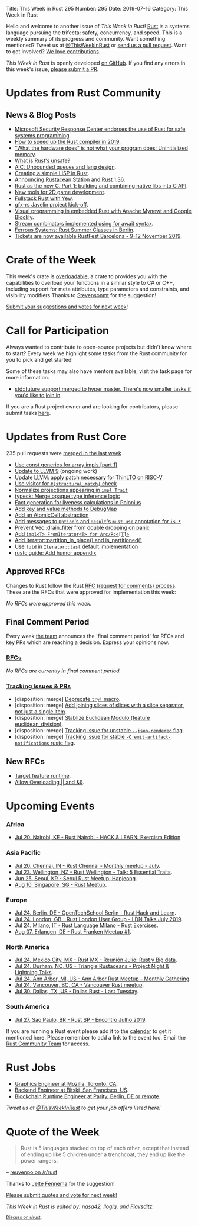 Title: This Week in Rust 295
Number: 295
Date: 2019-07-16
Category: This Week in Rust

Hello and welcome to another issue of *This Week in Rust*!
[Rust](http://rust-lang.org) is a systems language pursuing the trifecta: safety, concurrency, and speed.
This is a weekly summary of its progress and community.
Want something mentioned? Tweet us at [@ThisWeekInRust](https://twitter.com/ThisWeekInRust) or [send us a pull request](https://github.com/cmr/this-week-in-rust).
Want to get involved? [We love contributions](https://github.com/rust-lang/rust/blob/master/CONTRIBUTING.md).

*This Week in Rust* is openly developed [on GitHub](https://github.com/cmr/this-week-in-rust).
If you find any errors in this week's issue, [please submit a PR](https://github.com/cmr/this-week-in-rust/pulls).

# Updates from Rust Community

## News & Blog Posts

* [Microsoft Security Response Center endorses the use of Rust for safe systems programming](https://msrc-blog.microsoft.com/2019/07/16/a-proactive-approach-to-more-secure-code/).
* [How to speed up the Rust compiler in 2019](https://blog.mozilla.org/nnethercote/2019/07/17/how-to-speed-up-the-rust-compiler-in-2019/).
* ["What the hardware does" is not what your program does: Uninitialized memory](https://www.reddit.com/r/rust/comments/cd522f/what_the_hardware_does_is_not_what_your_program/).
* [What is Rust's unsafe](https://nora.codes/post/what-is-rusts-unsafe/)?
* [AiC: Unbounded queues and lang design](http://smallcultfollowing.com/babysteps/blog/2019/07/10/aic-unbounded-queues-and-lang-design/).
* [Creating a simple LISP in Rust](https://willspeak.me/2019/07/10/lisp-in-two-days-with-rust.html).
* [Announcing Rustacean Station and Rust 1.36](https://rustacean-station.org/episode/000-rust-1.36.0/).
* [Rust as the new C. Part 1: building and combining native libs into C API](http://hotforknowledge.com/2019/07/14/6-rust-the-new-c/).
* [New tools for 2D game development](https://amethyst.rs/posts/tools-for-2d-games).
* [Fullstack Rust with Yew](https://www.steadylearner.com/blog/read/Fullstack-Rust-with-Yew).
* [gfx-rs Javelin project kick-off](https://gfx-rs.github.io/2019/07/13/javelin.html).
* [Visual programming in embedded Rust with Apache Mynewt and Google Blockly](https://medium.com/@ly.lee/visual-programming-with-embedded-rust-yes-we-can-with-apache-mynewt-and-google-blockly-8b67ef7412d7).
* [Stream combinators implemented using for await syntax](https://www.reddit.com/r/rust/comments/cbvhq9/stream_combinators_implemented_using_for_await/).
* [Ferrous Systems: Rust Summer Classes in Berlin](https://ferrous-systems.com/blog/rust-summer-classes/).
* [Tickets are now available RustFest Barcelona - 9-12 November 2019](https://blog.rustfest.eu/barcelona-announcement).

# Crate of the Week

This week's crate is [overloadable](https://crates.io/crates/overloadable), a crate to provides you with the capabilities to overload your functions in a similar style to C# or C++, including support for meta attributes, type parameters and constraints, and visibility modifiers
Thanks to [Stevensonmt](https://users.rust-lang.org/t/crate-of-the-week/2704/585) for the suggestion!

[Submit your suggestions and votes for next week][submit_crate]!

[submit_crate]: https://users.rust-lang.org/t/crate-of-the-week/2704

# Call for Participation

Always wanted to contribute to open-source projects but didn't know where to start?
Every week we highlight some tasks from the Rust community for you to pick and get started!

Some of these tasks may also have mentors available, visit the task page for more information.

* [std::future support merged to hyper master. There's now smaller tasks if you'd like to join in](https://github.com/hyperium/hyper/milestone/5).

If you are a Rust project owner and are looking for contributors, please submit tasks [here][guidelines].

[guidelines]: https://users.rust-lang.org/t/twir-call-for-participation/4821

# Updates from Rust Core

235 pull requests were [merged in the last week][merged]

[merged]: https://github.com/search?q=is%3Apr+org%3Arust-lang+is%3Amerged+merged%3A2019-07-08..2019-07-15

* [Use const generics for array impls [part 1]](https://github.com/rust-lang/rust/pull/62435)
* [Update to LLVM 9](https://github.com/rust-lang/llvm-project/pull/19) (ongoing work)
* [Update LLVM: apply patch necessary for ThinLTO on RISC-V](https://github.com/rust-lang/rust/pull/62463)
* [Use visitor for `#[structural_match]` check](https://github.com/rust-lang/rust/pull/62339)
* [Normalize projections appearing in `impl Trait`](https://github.com/rust-lang/rust/pull/62221)
* [typeck: Merge opaque type inference logic](https://github.com/rust-lang/rust/pull/62090)
* [Fact generation for liveness calculations in Polonius](https://github.com/rust-lang/rust/pull/60266)
* [Add key and value methods to DebugMap](https://github.com/rust-lang/rust/pull/60458)
* [Add an AtomicCell abstraction](https://github.com/rust-lang/rust/pull/62577)
* [Add messages to `Option`'s and `Result`'s `must_use` annotation for `is_*`](https://github.com/rust-lang/rust/pull/62431)
* [Prevent Vec::drain_filter from double dropping on panic](https://github.com/rust-lang/rust/pull/61224)
* [Add `impl<T> FromIterator<T> for Arc/Rc<[T]>`](https://github.com/rust-lang/rust/pull/61953)
* [Add Iterator::partition_in_place() and is_partitioned()](https://github.com/rust-lang/rust/pull/62278)
* [Use `fold` in `Iterator::last` default implementation](https://github.com/rust-lang/rust/pull/62481)
* [rustc guide: Add humor appendix](https://github.com/rust-lang/rustc-guide/pull/350)

## Approved RFCs

Changes to Rust follow the Rust [RFC (request for comments)
process](https://github.com/rust-lang/rfcs#rust-rfcs). These
are the RFCs that were approved for implementation this week:

*No RFCs were approved this week.*

## Final Comment Period

Every week [the team](https://www.rust-lang.org/team.html) announces the
'final comment period' for RFCs and key PRs which are reaching a
decision. Express your opinions now.

### [RFCs](https://github.com/rust-lang/rfcs/labels/final-comment-period)

*No RFCs are currently in final comment period.*

### [Tracking Issues & PRs](https://github.com/rust-lang/rust/labels/final-comment-period)

* [disposition: merge] [Deprecate `try!` macro](https://github.com/rust-lang/rust/pull/62672).
* [disposition: merge] [Add joining slices of slices with a slice separator, not just a single item](https://github.com/rust-lang/rust/pull/62528).
* [disposition: merge] [Stablize Euclidean Modulo (feature euclidean_division)](https://github.com/rust-lang/rust/pull/61884).
* [disposition: merge] [Tracking issue for unstable `--json-rendered` flag](https://github.com/rust-lang/rust/issues/60987).
* [disposition: merge] [Tracking issue for stable `-C emit-artifact-notifications` rustc flag](https://github.com/rust-lang/rust/issues/60419).

## New RFCs

* [Target feature runtime](https://github.com/rust-lang/rfcs/pull/2725).
* [Allow Overloading || and &&](https://github.com/rust-lang/rfcs/pull/2722).

# Upcoming Events

### Africa

* [Jul 20. Nairobi, KE - Rust Nairobi - HACK & LEARN: Exercism Edition](https://www.meetup.com/Rust-Nairobi/events/259650701/).

### Asia Pacific

* [Jul 20. Chennai, IN - Rust Chennai - Monthly meetup - July](https://www.meetup.com/mad-rs/events/263158278).
* [Jul 23. Wellington, NZ - Rust Wellington - Talk: 5 Essential Traits](https://www.meetup.com/Rust-Wellington/events/262407494/).
* [Jun 25. Seoul, KR - Seoul Rust Meetup, Hapjeong](https://www.meetup.com/Rust-Seoul-Meetup/events/srxvzqyzkbfc/).
* [Aug 10. Singapore, SG - Rust Meetup](https://www.eventbrite.com/e/rust-meetup-tickets-65358532129).

### Europe

* [Jul 24. Berlin, DE - OpenTechSchool Berlin - Rust Hack and Learn](https://www.meetup.com/opentechschool-berlin/events/gkkttqyzkbgc/).
* [Jul 24. London, GB - Rust London User Group - LDN Talks July 2019](https://www.meetup.com/Rust-London-User-Group/events/262999277/).
* [Jul 24. Milano, IT - Rust Language Milano - Rust Exercises](https://www.meetup.com/rust-language-milano/events/263140153).
* [Aug 07. Erlangen, DE - Rust Franken Meetup #1](https://www.meetup.com/Rust-NERF/events/263163435/).

### North America

* [Jul 24. Mexico City, MX - Rust MX - Reunión Julio: Rust y Big data](https://www.meetup.com/Rust-MX/events/262960131/).
* [Jul 24. Durham, NC, US - Triangle Rustaceans - Project Night & Lightning Talks](https://www.meetup.com/triangle-rustaceans/events/mfglwpyzkbdc/).
* [Jul 24. Ann Arbor, MI, US - Ann Arbor Rust Meetup - Monthly Gathering](https://www.meetup.com/Ann-Arbor-Rust-Meetup/events/zdfscryzkbgc/).
* [Jul 24. Vancouver, BC, CA - Vancouver Rust meetup](https://www.meetup.com/Vancouver-Rust/events/fzqqwqyzkbgc/).
* [Jul 30. Dallas, TX, US - Dallas Rust - Last Tuesday](https://www.meetup.com/Dallas-Rust/events/zfgwzmyzkbnc/).

### South America

* [Jul 27. Sao Paulo, BR - Rust SP - Encontro Julho 2019](https://www.meetup.com/Rust-Sao-Paulo-Meetup/events/262488375).

If you are running a Rust event please add it to the [calendar] to get
it mentioned here. Please remember to add a link to the event too.
Email the [Rust Community Team][community] for access.

[calendar]: https://www.google.com/calendar/embed?src=apd9vmbc22egenmtu5l6c5jbfc%40group.calendar.google.com
[community]: mailto:community-team@rust-lang.org

# Rust Jobs

* [Graphics Engineer at Mozilla, Toronto, CA](https://careers.mozilla.org/position/gh/1728803/).
* [Backend Engineer at Bitski, San Francisco, US](https://angel.co/company/bitski/jobs/366874-backend-engineer).
* [Blockchain Runtime Engineer at Parity, Berlin, DE or remote](https://www.parity.io/jobs/#berlin-blockchain-runtime-engineer).

*Tweet us at [@ThisWeekInRust](https://twitter.com/ThisWeekInRust) to get your job offers listed here!*

# Quote of the Week

> Rust is 5 languages stacked on top of each other, except that instead of ending up like 5 children under a trenchcoat, they end up like the power rangers.

– [reuvenpo on /r/rust](https://reddit.com/r/rust/comments/cb49lb/coworker_rust_doesnt_offer_anything_c_doesnt/etdddwt/)

Thanks to [Jelte Fennema](https://users.rust-lang.org/t/twir-quote-of-the-week/328/666) for the suggestion!

[Please submit quotes and vote for next week!](https://users.rust-lang.org/t/twir-quote-of-the-week/328)

*This Week in Rust is edited by: [nasa42](https://github.com/nasa42), [llogiq](https://github.com/llogiq), and [Flavsditz](https://github.com/Flavsditz).*

<small>[Discuss on r/rust](https://www.reddit.com/r/rust/comments/cec8jx/this_week_in_rust_295/).</small>
